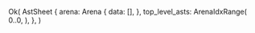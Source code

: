 Ok(
    AstSheet {
        arena: Arena {
            data: [],
        },
        top_level_asts: ArenaIdxRange(
            0..0,
        ),
    },
)